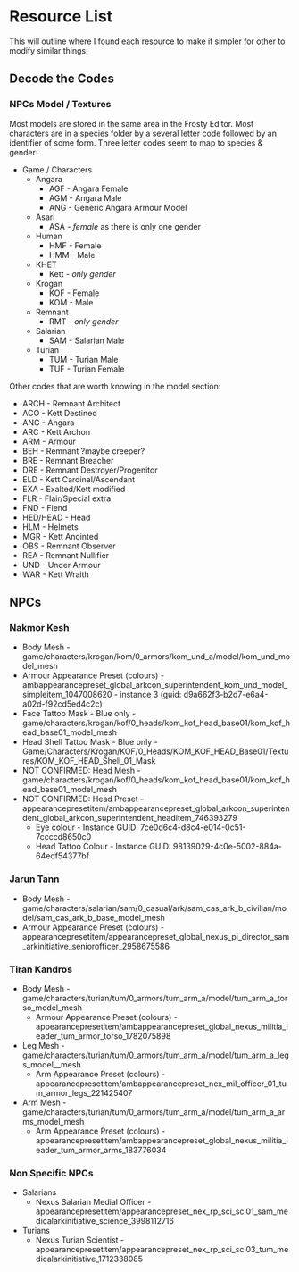# Resource List

This will outline where I found each resource to make it simpler for other to modify similar things:

## Decode the Codes

### NPCs Model / Textures

Most models are stored in the same area in the Frosty Editor. Most characters are in a species folder by a several letter code followed by an identifier of some form. Three letter codes seem to map to species & gender:

* Game /  Characters
  * Angara
    * AGF - Angara Female
    * AGM - Angara Male
    * ANG - Generic Angara Armour Model
  * Asari
    * ASA - *female* as there is only one gender
  * Human
    * HMF - Female
    * HMM - Male
  * KHET
    * Kett - *only gender*
  * Krogan
    * KOF - Female
    * KOM - Male
  * Remnant
    * RMT - *only gender*
  * Salarian
    * SAM - Salarian Male
  * Turian
    * TUM - Turian Male
    * TUF - Turian Female

Other codes that are worth knowing in the model section:

* ARCH - Remnant Architect
* ACO - Kett Destined
* ANG - Angara
* ARC - Kett Archon
* ARM - Armour
* BEH - Remnant ?maybe creeper?
* BRE - Remnant Breacher
* DRE - Remnant Destroyer/Progenitor
* ELD - Kett Cardinal/Ascendant
* EXA - Exalted/Kett modified
* FLR - Flair/Special extra
* FND - Fiend
* HED/HEAD - Head
* HLM - Helmets
* MGR - Kett Anointed
* OBS - Remnant Observer
* REA - Remnant Nullifier
* UND - Under Armour
* WAR - Kett Wraith

## NPCs

### Nakmor Kesh

* Body Mesh - game/characters/krogan/kom/0_armors/kom_und_a/model/kom_und_model_mesh
* Armour Appearance Preset (colours) - ambappearancepreset_global_arkcon_superintendent_kom_und_model_simpleitem_1047008620 - instance 3 (guid: d9a662f3-b2d7-e6a4-a02d-f92cd5ed4c2c)
* Face Tattoo Mask - Blue only - game/characters/krogan/kof/0_heads/kom_kof_head_base01/kom_kof_head_base01_model_mesh
* Head Shell Tattoo Mask - Blue only - Game/Characters/Krogan/KOF/0_Heads/KOM_KOF_HEAD_Base01/Textures/KOM_KOF_HEAD_Shell_01_Mask
* NOT CONFIRMED: Head Mesh - game/characters/krogan/kof/0_heads/kom_kof_head_base01/kom_kof_head_base01_model_mesh
* NOT CONFIRMED: Head Preset - appearancepresetitem/ambappearancepreset_global_arkcon_superintendent_global_arkcon_superintendent_headitem_746393279
  * Eye colour - Instance GUID: 7ce0d6c4-d8c4-e014-0c51-7ccccd8650c0
  * Head Tattoo Colour - Instance GUID: 98139029-4c0e-5002-884a-64edf54377bf

### Jarun Tann

* Body Mesh - game/characters/salarian/sam/0_casual/ark/sam_cas_ark_b_civilian/model/sam_cas_ark_b_base_model_mesh
* Armour Appearance Preset (colours) - appearancepresetitem/appearancepreset_global_nexus_pi_director_sam_arkinitiative_seniorofficer_2958675586

### Tiran Kandros

* Body Mesh - game/characters/turian/tum/0_armors/tum_arm_a/model/tum_arm_a_torso_model_mesh
  * Armour Appearance Preset (colours) - appearancepresetitem/ambappearancepreset_global_nexus_militia_leader_tum_armor_torso_1782075898
* Leg Mesh - game/characters/turian/tum/0_armors/tum_arm_a/model/tum_arm_a_legs_model__mesh
  * Arm Appearance Preset (colours) - appearancepresetitem/ambappearancepreset_nex_mil_officer_01_tum_armor_legs_221425407
* Arm Mesh - game/characters/turian/tum/0_armors/tum_arm_a/model/tum_arm_a_arms_model_mesh
  * Arm Appearance Preset (colours) - appearancepresetitem/ambappearancepreset_global_nexus_militia_leader_tum_armor_arms_183776034

### Non Specific NPCs

* Salarians
  * Nexus Salarian Medial Officer - appearancepresetitem/appearancepreset_nex_rp_sci_sci01_sam_medicalarkinitiative_science_3998112716
* Turians
  * Nexus Turian Scientist - appearancepresetitem/appearancepreset_nex_rp_sci_sci03_tum_medicalarkinitiative_1712338085
